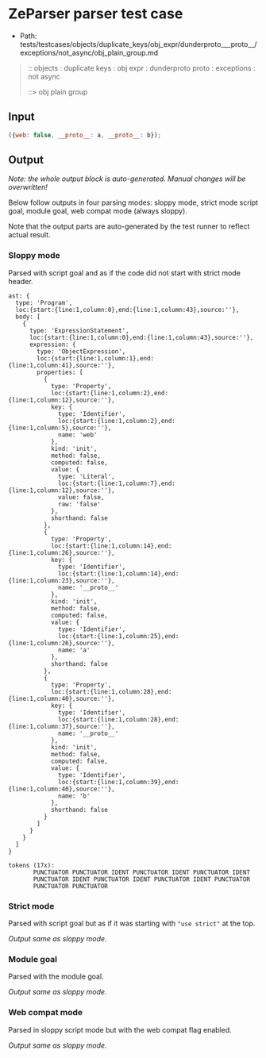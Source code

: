 # ZeParser parser test case

- Path: tests/testcases/objects/duplicate_keys/obj_expr/dunderproto___proto__/exceptions/not_async/obj_plain_group.md

> :: objects : duplicate keys : obj expr : dunderproto proto : exceptions : not async
>
> ::> obj plain group

## Input

`````js
({web: false, __proto__: a, __proto__: b});
`````

## Output

_Note: the whole output block is auto-generated. Manual changes will be overwritten!_

Below follow outputs in four parsing modes: sloppy mode, strict mode script goal, module goal, web compat mode (always sloppy).

Note that the output parts are auto-generated by the test runner to reflect actual result.

### Sloppy mode

Parsed with script goal and as if the code did not start with strict mode header.

`````
ast: {
  type: 'Program',
  loc:{start:{line:1,column:0},end:{line:1,column:43},source:''},
  body: [
    {
      type: 'ExpressionStatement',
      loc:{start:{line:1,column:0},end:{line:1,column:43},source:''},
      expression: {
        type: 'ObjectExpression',
        loc:{start:{line:1,column:1},end:{line:1,column:41},source:''},
        properties: [
          {
            type: 'Property',
            loc:{start:{line:1,column:2},end:{line:1,column:12},source:''},
            key: {
              type: 'Identifier',
              loc:{start:{line:1,column:2},end:{line:1,column:5},source:''},
              name: 'web'
            },
            kind: 'init',
            method: false,
            computed: false,
            value: {
              type: 'Literal',
              loc:{start:{line:1,column:7},end:{line:1,column:12},source:''},
              value: false,
              raw: 'false'
            },
            shorthand: false
          },
          {
            type: 'Property',
            loc:{start:{line:1,column:14},end:{line:1,column:26},source:''},
            key: {
              type: 'Identifier',
              loc:{start:{line:1,column:14},end:{line:1,column:23},source:''},
              name: '__proto__'
            },
            kind: 'init',
            method: false,
            computed: false,
            value: {
              type: 'Identifier',
              loc:{start:{line:1,column:25},end:{line:1,column:26},source:''},
              name: 'a'
            },
            shorthand: false
          },
          {
            type: 'Property',
            loc:{start:{line:1,column:28},end:{line:1,column:40},source:''},
            key: {
              type: 'Identifier',
              loc:{start:{line:1,column:28},end:{line:1,column:37},source:''},
              name: '__proto__'
            },
            kind: 'init',
            method: false,
            computed: false,
            value: {
              type: 'Identifier',
              loc:{start:{line:1,column:39},end:{line:1,column:40},source:''},
              name: 'b'
            },
            shorthand: false
          }
        ]
      }
    }
  ]
}

tokens (17x):
       PUNCTUATOR PUNCTUATOR IDENT PUNCTUATOR IDENT PUNCTUATOR IDENT
       PUNCTUATOR IDENT PUNCTUATOR IDENT PUNCTUATOR IDENT PUNCTUATOR
       PUNCTUATOR PUNCTUATOR
`````

### Strict mode

Parsed with script goal but as if it was starting with `"use strict"` at the top.

_Output same as sloppy mode._

### Module goal

Parsed with the module goal.

_Output same as sloppy mode._

### Web compat mode

Parsed in sloppy script mode but with the web compat flag enabled.

_Output same as sloppy mode._
